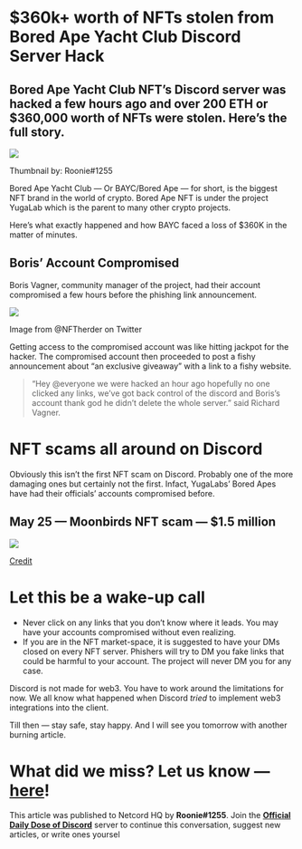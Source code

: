 $360k+ worth of NFTs stolen from Bored Ape Yacht Club Discord Server Hack
=========================================================================

Bored Ape Yacht Club NFT’s Discord server was hacked a few hours ago and over 200 ETH or $360,000 worth of NFTs were stolen. Here’s the full story.
---------------------------------------------------------------------------------------------------------------------------------------------------

![](https://miro.medium.com/max/1400/1*B7LF4VD2jkIlbr4bhqgrhw.png)

Thumbnail by: Roonie#1255

Bored Ape Yacht Club — Or BAYC/Bored Ape — for short, is the biggest NFT brand in the world of crypto. Bored Ape NFT is under the project YugaLab which is the parent to many other crypto projects.

Here’s what exactly happened and how BAYC faced a loss of $360K in the matter of minutes.

Boris’ Account Compromised
--------------------------

Boris Vagner, community manager of the project, had their account compromised a few hours before the phishing link announcement.

![](https://miro.medium.com/max/1400/0*piLMF1hrrHUhXshj)

Image from @NFTherder on Twitter

Getting access to the compromised account was like hitting jackpot for the hacker. The compromised account then proceeded to post a fishy announcement about “an exclusive giveaway” with a link to a fishy website.

> “Hey @everyone we were hacked an hour ago hopefully no one clicked any links, we’ve got back control of the discord and Boris’s account thank god he didn’t delete the whole server.” said Richard Vagner.

NFT scams all around on Discord
===============================

Obviously this isn’t the first NFT scam on Discord. Probably one of the more damaging ones but certainly not the first. Infact, YugaLabs’ Bored Apes have had their officials’ accounts compromised before.

May 25 — Moonbirds NFT scam — $1.5 million
------------------------------------------

![](https://miro.medium.com/max/1400/0*rTHixw1K4Ow18nK2)

[Credit](https://twitter.com/CirrusNFT/status/1529296043547865088)

Let this be a wake-up call
==========================

*   Never click on any links that you don’t know where it leads. You may have your accounts compromised without even realizing.
*   If you are in the NFT market-space, it is suggested to have your DMs closed on every NFT server. Phishers will try to DM you fake links that could be harmful to your account. The project will never DM you for any case.

Discord is not made for web3. You have to work around the limitations for now. We all know what happened when Discord _tried_ to implement web3 integrations into the client.

Till then — stay safe, stay happy. And I will see you tomorrow with another burning article.

What did we miss? Let us know — [here](https://discord.gg/2uS39xhH)!
====================================================================

This article was published to Netcord HQ by **Roonie#1255**. Join the [**Official Daily Dose of Discord**](https://discord.gg/JjfYGRJ2NN) server to continue this conversation, suggest new articles, or write ones yoursel
